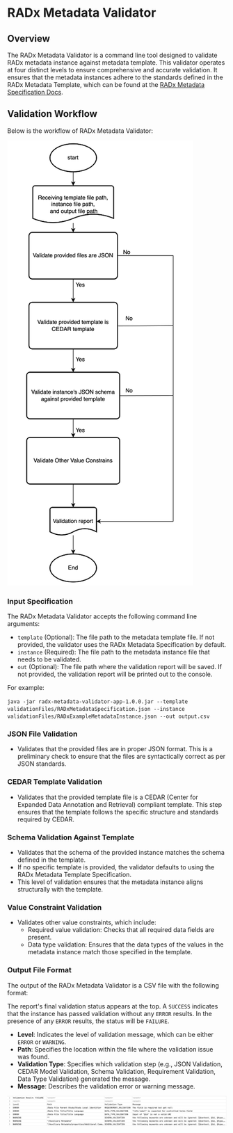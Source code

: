 # RADx Metadata Validator

## Overview
The RADx Metadata Validator is a command line tool designed to validate RADx metadata instance against metadata template. This validator operates at four distinct levels to ensure comprehensive and accurate validation. It ensures that the metadata instances adhere to the standards defined in the RADx Metadata Template, which can be found at the [RADx Metadata Specification Docs](https://radx.github.io/radx-metadata-specification-docs/).

## Validation Workflow
Below is the workflow of RADx Metadata Validator:

![Workflow of RADx Metadata Validator](Workflow.png)

### Input Specification
The RADx Metadata Validator accepts the following command line arguments:

- `template` (Optional): The file path to the metadata template file. If not provided, the validator uses the RADx Metadata Specification by default.
- `instance` (Required): The file path to the metadata instance file that needs to be validated.
- `out` (Optional): The file path where the validation report will be saved. If not provided, the validation report will be printed out to the console.

For example:

`java -jar radx-metadata-validator-app-1.0.0.jar --template validationFiles/RADxMetadataSpecification.json --instance validationFiles/RADxExampleMetadataInstance.json --out output.csv`

### JSON File Validation
- Validates that the provided files are in proper JSON format. This is a preliminary check to ensure that the files are syntactically correct as per JSON standards.

### CEDAR Template Validation
- Validates that the provided template file is a CEDAR (Center for Expanded Data Annotation and Retrieval) compliant template. This step ensures that the template follows the specific structure and standards required by CEDAR.

### Schema Validation Against Template
- Validates that the schema of the provided instance matches the schema defined in the template.
- If no specific template is provided, the validator defaults to using the RADx Metadata Template Specification.
- This level of validation ensures that the metadata instance aligns structurally with the template.

### Value Constraint Validation
- Validates other value constraints, which include:
    - Required value validation: Checks that all required data fields are present.
    - Data type validation: Ensures that the data types of the values in the metadata instance match those specified in the template.

### Output File Format
The output of the RADx Metadata Validator is a CSV file with the following format:

The report's final validation status appears at the top. A `SUCCESS` indicates that the instance has passed validation without any `ERROR` results. In the presence of any `ERROR` results, the status will be `FAILURE`.

- **Level**: Indicates the level of validation message, which can be either `ERROR` or `WARNING`.
- **Path**: Specifies the location within the file where the validation issue was found.
- **Validation Type**: Specifies which validation step (e.g., JSON Validation, CEDAR Model Validation, Schema Validation, Requirement Validation, Data Type Validation) generated the message.
- **Message**: Describes the validation error or warning message.

![Validation Report](ValidationReportWithFinalResult.png)

